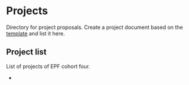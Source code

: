 # Projects

Directory for project proposals. Create a project document based on the [template](./project-template.md) and list it here.


## Project list

List of projects of EPF cohort four. 


- 